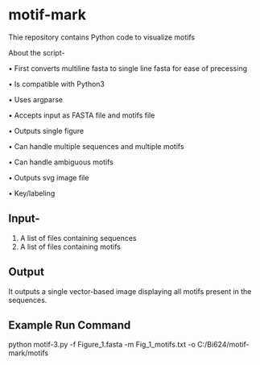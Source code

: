 # motif-mark
Thie repository contains Python code to visualize motifs

About the script-

• First converts multiline fasta to single line fasta for ease of precessing

• Is compatible with Python3

• Uses argparse

• Accepts input as FASTA file and motifs file

• Outputs single figure

• Can handle multiple sequences and multiple motifs

• Can handle ambiguous motifs 

• Outputs svg image file

• Key/labeling


## Input-

1. A list of files containing sequences
2. A list of files containing motifs

## Output
It outputs a single vector-based image displaying all motifs present in the sequences.

## Example Run Command

python motif-3.py -f Figure_1.fasta -m Fig_1_motifs.txt -o C:/Bi624/motif-mark/motifs
